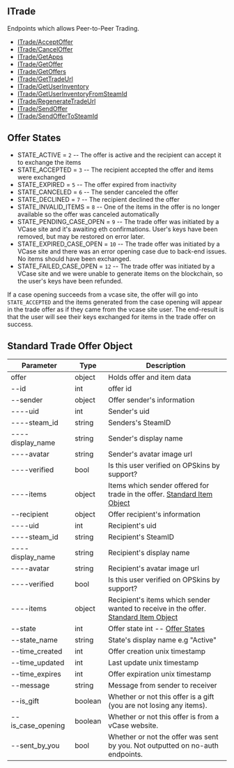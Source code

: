 ## ITrade

Endpoints which allows Peer-to-Peer Trading.
- [ITrade/AcceptOffer](ITrade/AcceptOffer.md)
- [ITrade/CancelOffer](ITrade/CancelOffer.md)
- [ITrade/GetApps](ITrade/GetApps.md)
- [ITrade/GetOffer](ITrade/GetOffer.md)
- [ITrade/GetOffers](ITrade/GetOffers.md)
- [ITrade/GetTradeUrl](ITrade/GetTradeUrl.md)
- [ITrade/GetUserInventory](ITrade/GetUserInventory.md)
- [ITrade/GetUserInventoryFromSteamId](ITrade/GetUserInventoryFromSteamId.md)
- [ITrade/RegenerateTradeUrl](ITrade/RegenerateTradeUrl.md)
- [ITrade/SendOffer](ITrade/SendOffer.md)
- [ITrade/SendOfferToSteamId](ITrade/SendOfferToSteamId.md)


## Offer States
- STATE_ACTIVE = `2`             -- The offer is active and the recipient can accept it to exchange the items
- STATE_ACCEPTED = `3`           -- The recipient accepted the offer and items were exchanged
- STATE_EXPIRED = `5`            -- The offer expired from inactivity
- STATE_CANCELED = `6`           -- The sender canceled the offer
- STATE_DECLINED = `7`           -- The recipient declined the offer
- STATE_INVALID_ITEMS = `8`      -- One of the items in the offer is no longer available so the offer was canceled automatically
- STATE_PENDING_CASE_OPEN = `9`  -- The trade offer was initiated by a VCase site and it's awaiting eth confirmations.  User's keys have been removed, but may be restored on error later.
- STATE_EXPIRED_CASE_OPEN = `10` -- The trade offer was initiated by a VCase site and there was an error opening case due to back-end issues.  No items should have been exchanged.
- STATE_FAILED_CASE_OPEN = `12`  -- The trade offer was initiated by a VCase site and we were unable to generate items on the blockchain, so the user's keys have been refunded.

If a case opening succeeds from a vcase site, the offer will go into `STATE_ACCEPTED` and the items generated from the case opening will appear in the trade offer as if they came from the vcase site user.  The end-result is that the user will see their keys exchanged for items in the trade offer on success.

## Standard Trade Offer Object

Parameter | Type | Description
--------- | -----| -------- 
offer    | object | Holds offer and item data
--id    | int | offer id
--sender| object | Offer sender's information
----uid  | int | Sender's uid
----steam_id | string | Senders's SteamID
----display_name | string | Sender's display name
----avatar | string | Sender's avatar image url
----verified | bool | Is this user verified on OPSkins by support?
----items| object | Items which sender offered for trade in the offer. [Standard Item Object](/IItem.md#standard-item-object)
--recipient| object | Offer recipient's information
----uid  | int | Recipient's uid
----steam_id | string | Recipient's SteamID
----display_name | string | Recipient's display name
----avatar | string | Recipient's avatar image url
----verified | bool | Is this user verified on OPSkins by support?
----items| object | Recipient's items which sender wanted to receive in the offer. [Standard Item Object](/IItem.md#standard-item-object)
--state | int | Offer state int -- [Offer States](/ITrade.md#offer-states)
--state_name | string | State's display name e.g "Active"
--time_created | int | Offer creation unix timestamp
--time_updated | int | Last update unix timestamp
--time_expires | int | Offer expiration unix timestamp
--message | string | Message from sender to receiver
--is_gift | boolean | Whether or not this offer is a gift (you are not losing any items).
--is_case_opening | boolean | Whether or not this offer is from a vCase website.
--sent_by_you | bool | Whether or not the offer was sent by you. Not outputted on no-auth endpoints.
